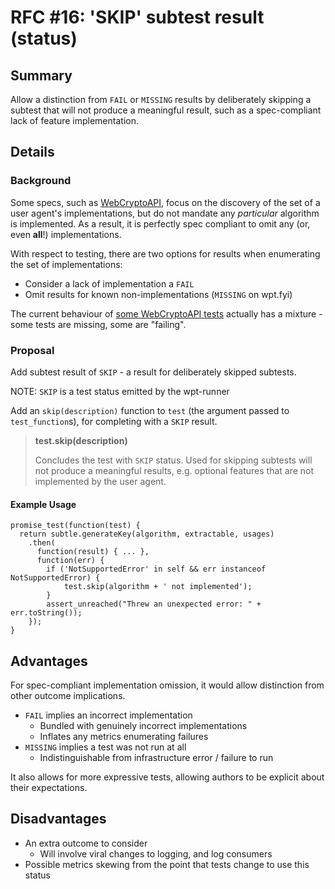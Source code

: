 # RFC #16: 'SKIP' subtest result (status)

## Summary

Allow a distinction from `FAIL` or `MISSING` results by deliberately
skipping a subtest that will not produce a meaningful result, such as a 
spec-compliant lack of feature implementation.

## Details

### Background

Some specs, such as [WebCryptoAPI](https://www.w3.org/TR/WebCryptoAPI/#scope-algorithms),
focus on the discovery of the set of a user agent's implementations, but do not mandate
any *particular* algorithm is implemented. As a result, it is perfectly spec compliant to
omit any (or, even **all**!) implementations.

With respect to testing, there are two options for results when enumerating the
set of implementations:

  - Consider a lack of implementation a `FAIL`
  - Omit results for known non-implementations (`MISSING` on wpt.fyi)

The current behaviour of [some WebCryptoAPI tests](https://wpt.fyi/results/WebCryptoAPI/encrypt_decrypt/aes_ctr.https.worker.html) actually has a mixture - some tests
are missing, some are "failing".

### Proposal

Add subtest result of `SKIP` - a result for deliberately skipped subtests.

NOTE: `SKIP` is a test status emitted by the wpt-runner

Add an `skip(description)` function to `test` (the argument passed to `test_function`s),
for completing with a `SKIP` result.

> __test.skip(description)__
>
> Concludes the test with `SKIP` status. Used for skipping subtests will not produce
> a meaningful results, e.g. optional features that are not implemented by the user agent.

#### Example Usage

    promise_test(function(test) {
      return subtle.generateKey(algorithm, extractable, usages)
        .then(
          function(result) { ... },
          function(err) {
            if ('NotSupportedError' in self && err instanceof NotSupportedError) {
                test.skip(algorithm + ' not implemented');
            }
            assert_unreached("Threw an unexpected error: " + err.toString());
        });
    }

## Advantages

For spec-compliant implementation omission, it would allow distinction from other
outcome implications.

 - `FAIL` implies an incorrect implementation
   - Bundled with genuinely incorrect implementations
   - Inflates any metrics enumerating failures
 - `MISSING` implies a test was not run at all
   - Indistinguishable from infrastructure error / failure to run

It also allows for more expressive tests, allowing authors to be explicit about their
expectations.

## Disadvantages

 - An extra outcome to consider
   - Will involve viral changes to logging, and log consumers
 - Possible metrics skewing from the point that tests change to use this status
